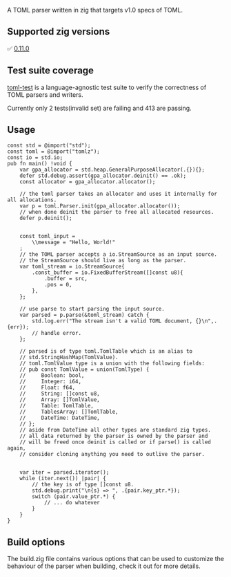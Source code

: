 A TOML parser written in zig that targets v1.0 specs of TOML.

## Supported zig versions
✅ [0.11.0](https://ziglang.org/documentation/0.11.0/)   

## Test suite coverage
[toml-test](https://github.com/toml-lang/toml-test) is a language-agnostic test suite to verify the correctness of TOML parsers and writers.

Currently only 2 tests(invalid set) are failing and 413 are passing.

## Usage
```zig
const std = @import("std");
const toml = @import("tomlz");
const io = std.io;
pub fn main() !void {
    var gpa_allocator = std.heap.GeneralPurposeAllocator(.{}){};
    defer std.debug.assert(gpa_allocator.deinit() == .ok);
    const allocator = gpa_allocator.allocator();

    // the toml parser takes an allocator and uses it internally for all allocations.
    var p = toml.Parser.init(gpa_allocator.allocator());
    // when done deinit the parser to free all allocated resources.
    defer p.deinit();


    const toml_input =
        \\message = "Hello, World!"
    ;
    // the TOML parser accepts a io.StreamSource as an input source.
    // the StreamSource should live as long as the parser.
    var toml_stream = io.StreamSource{
        .const_buffer = io.FixedBufferStream([]const u8){
            .buffer = src,
            .pos = 0,
        },
    };

    // use parse to start parsing the input source.
    var parsed = p.parse(&toml_stream) catch {
        std.log.err("The stream isn't a valid TOML document, {}\n",.{err});
        // handle error.
    };

    // parsed is of type toml.TomlTable which is an alias to 
    // std.StringHashMap(TomlValue).
    // toml.TomlValue type is a union with the following fields:
    // pub const TomlValue = union(TomlType) {
    //     Boolean: bool,
    //     Integer: i64,
    //     Float: f64,
    //     String: []const u8,
    //     Array: []TomlValue,
    //     Table: TomlTable,
    //     TablesArray: []TomlTable,
    //     DateTime: DateTime,
    // };
    // aside from DateTime all other types are standard zig types.
    // all data returned by the parser is owned by the parser and 
    // will be freed once deinit is called or if parse() is called again,
    // consider cloning anything you need to outlive the parser.


    var iter = parsed.iterator();
    while (iter.next()) |pair| {
        // the key is of type []const u8.
        std.debug.print("\n{s} => ", .{pair.key_ptr.*});
        switch (pair.value_ptr.*) {
            // ... do whatever
        }
    }
}
```

## Build options
The build.zig file contains various options that can be used to customize the behaviour of the parser when building, check it out for more details.
